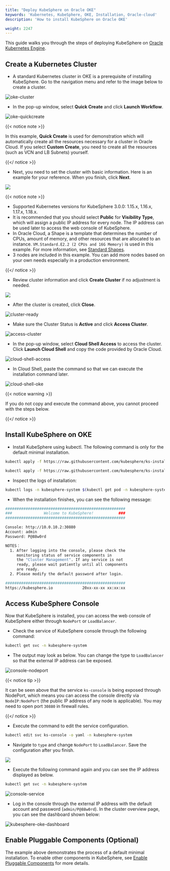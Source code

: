 ```yaml
---
title: "Deploy KubeSphere on Oracle OKE"
keywords: 'Kubernetes, KubeSphere, OKE, Installation, Oracle-cloud'
description: 'How to install KubeSphere on Oracle OKE'

weight: 2247
---
```


This guide walks you through the steps of deploying KubeSphere on [Oracle Kubernetes Engine](https://www.oracle.com/cloud/compute/container-engine-kubernetes.html).

## Create a Kubernetes Cluster

- A standard Kubernetes cluster in OKE is a prerequisite of installing KubeSphere. Go to the navigation menu and refer to the image below to create a cluster.

![oke-cluster](https://ap3.qingstor.com/kubesphere-website/docs/oke-cluster.jpg)

- In the pop-up window, select **Quick Create** and click **Launch Workflow**.

![oke-quickcreate](https://ap3.qingstor.com/kubesphere-website/docs/oke-quickcreate.jpg)

{{< notice note >}}

In this example, **Quick Create** is used for demonstration which will automatically create all the resources necessary for a cluster in Oracle Cloud. If you select **Custom Create**, you need to create all the resources (such as VCN and LB Subnets) yourself.

{{</ notice >}} 

- Next, you need to set the cluster with basic information. Here is an example for your reference. When you finish, click **Next**.

![](https://ap3.qingstor.com/kubesphere-website/docs/cluster-setting.jpg)

{{< notice note >}}

- Supported Kubernetes versions for KubeSphere 3.0.0: 1.15.x, 1.16.x, 1.17.x, 1.18.x.
- It is recommended that you should select **Public** for **Visibility Type**, which will assign a public IP address for every node. The IP address can be used later to access the web console of KubeSphere.
- In Oracle Cloud, a Shape is a template that determines the number of CPUs, amount of memory, and other resources that are allocated to an instance. `VM.Standard.E2.2 (2 CPUs and 16G Memory)` is used in this example. For more information, see [Standard Shapes](https://docs.cloud.oracle.com/en-us/iaas/Content/Compute/References/computeshapes.htm#vmshapes__vm-standard).
- 3 nodes are included in this example. You can add more nodes based on your own needs especially in a production environment.

{{</ notice >}} 

- Review cluster information and click **Create Cluster** if no adjustment is needed.

![](https://ap3.qingstor.com/kubesphere-website/docs/create-cluster.jpg)

- After the cluster is created, click **Close**.

![cluster-ready](https://ap3.qingstor.com/kubesphere-website/docs/cluster-ready.jpg)

- Make sure the Cluster Status is **Active** and click **Access Cluster**.

![access-cluster](https://ap3.qingstor.com/kubesphere-website/docs/access-cluster.jpg)

- In the pop-up window, select **Cloud Shell Access** to access the cluster. Click **Launch Cloud Shell** and copy the code provided by Oracle Cloud.

![cloud-shell-access](https://ap3.qingstor.com/kubesphere-website/docs/cloudshell-access.png)

- In Cloud Shell, paste the command so that we can execute the installation command later.

![cloud-shell-oke](https://ap3.qingstor.com/kubesphere-website/docs/oke-cloud-shell.png)

{{< notice warning >}}

If you do not copy and execute the command above, you cannot proceed with the steps below.

{{</ notice >}}

## Install KubeSphere on OKE

- Install KubeSphere using kubectl. The following command is only for the default minimal installation.

```bash
kubectl apply -f https://raw.githubusercontent.com/kubesphere/ks-installer/master/deploy/kubesphere-installer.yaml
```

```bash
kubectl apply -f https://raw.githubusercontent.com/kubesphere/ks-installer/master/deploy/cluster-configuration.yaml
```

- Inspect the logs of installation:

```bash
kubectl logs -n kubesphere-system $(kubectl get pod -n kubesphere-system -l app=ks-install -o jsonpath='{.items[0].metadata.name}') -f
```

- When the installation finishes, you can see the following message:

```bash
#####################################################
###              Welcome to KubeSphere!           ###
#####################################################

Console: http://10.0.10.2:30880
Account: admin
Password: P@88w0rd

NOTES：
  1. After logging into the console, please check the
     monitoring status of service components in
     the "Cluster Management". If any service is not
     ready, please wait patiently until all components 
     are ready.
  2. Please modify the default password after login.

#####################################################
https://kubesphere.io             20xx-xx-xx xx:xx:xx
```

## Access KubeSphere Console

Now that KubeSphere is installed, you can access the web console of KubeSphere either through `NodePort` or `LoadBalancer`.

- Check the service of KubeSphere console through the following command:

```bash
kubectl get svc -n kubesphere-system
```

- The output may look as below. You can change the type to `LoadBalancer` so that the external IP address can be exposed.

![console-nodeport](https://ap3.qingstor.com/kubesphere-website/docs/nodeport-console.jpg)

{{< notice tip >}}

It can be seen above that the service `ks-console` is being exposed through NodePort, which means you can access the console directly via `NodeIP:NodePort` (the public IP address of any node is applicable). You may need to open port `30880` in firewall rules.

{{</ notice >}}

- Execute the command to edit the service configuration.

```bash
kubectl edit svc ks-console -o yaml -n kubesphere-system
```

- Navigate to `type` and change `NodePort` to `LoadBalancer`. Save the configuration after you finish.

![](https://ap3.qingstor.com/kubesphere-website/docs/change-service-type.png)

- Execute the following command again and you can see the IP address displayed as below.

```bash
kubectl get svc -n kubesphere-system
```

![console-service](https://ap3.qingstor.com/kubesphere-website/docs/console-service.png)

- Log in the console through the external IP address with the default account and password (`admin/P@88w0rd`). In the cluster overview page, you can see the dashboard shown below:

![kubesphere-oke-dashboard](https://ap3.qingstor.com/kubesphere-website/docs/kubesphere-oke-dashboard.png)

## Enable Pluggable Components (Optional)

The example above demonstrates the process of a default minimal installation. To enable other components in KubeSphere, see [Enable Pluggable Components](https://kubesphere.io/docs/pluggable-components/) for more details.

